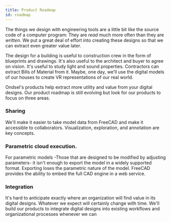 ```yaml
---
title: Product Roadmap
id: roadmap
---
```


The things we design with engineering tools are a little bit like the source code of a computer program:  They are _read_ much more often than they are _written_.  We put a great deal of effort into creating these designs so that we can extract even greater value later.

The design for a building is useful to construction crew in the form of blueprints and drawings.  It's also useful to the architect and buyer to agree on vision.  It's useful to study light and sound properties.  Contractors can extract Bills of Material from it.  Maybe, one day, we'll use the digital models of our houses to create VR representations of our real world.

Ondsel's products help extract more utility and value from your digital designs.  Our product roadmap is still evolving but look for our products to focus on three areas.

### Sharing

We'll make it easier to take model data from FreeCAD and make it accessible to collaborators. Visualization, exploration, and annotation are key concepts.

### Parametric cloud execution.

For parametric models -Those that are designed to be modified by adjusting parameters- it isn't enough to export the model in a widely supported format.  Exporting loses the parametric nature of the model.  FreeCAD provides the ability to embed the full CAD engine in a web service.

### Integration

It's hard to anticipate exactly where an organization will find value in its digital designs. Whatever we expect will certainly change with time. We'll build our products to integrate digital designs into existing workflows and organizational processes whenever we can
